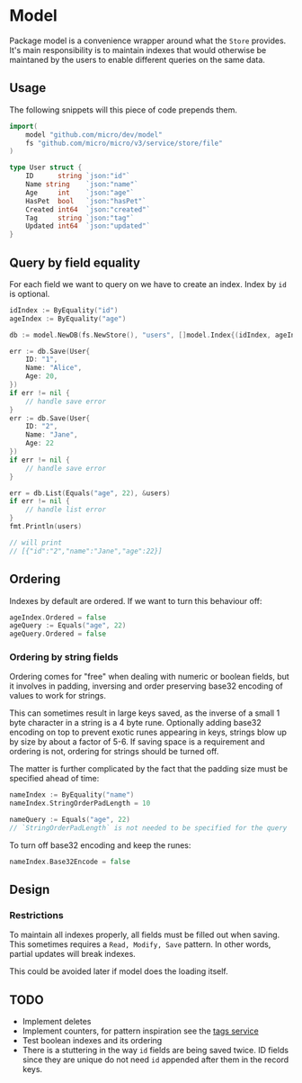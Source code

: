 # Model

Package model is a convenience wrapper around what the `Store` provides.
It's main responsibility is to maintain indexes that would otherwise be maintaned by the users to enable different queries on the same data.

## Usage

The following snippets will this piece of code prepends them.

```go
import(
    model "github.com/micro/dev/model"
    fs "github.com/micro/micro/v3/service/store/file"
)

type User struct {
    ID      string `json:"id"`
    Name string    `json:"name"`
	Age     int    `json:"age"`
	HasPet  bool   `json:"hasPet"`
	Created int64  `json:"created"`
	Tag     string `json:"tag"`
	Updated int64  `json:"updated"`
}
```

## Query by field equality

For each field we want to query on we have to create an index. Index by `id` is optional.

```go
idIndex := ByEquality("id")
ageIndex := ByEquality("age")

db := model.NewDB(fs.NewStore(), "users", []model.Index{(idIndex, ageIndex})

err := db.Save(User{
    ID: "1",
    Name: "Alice",
    Age: 20,
})
if err != nil {
    // handle save error
}
err := db.Save(User{
    ID: "2",
    Name: "Jane",
    Age: 22
})
if err != nil {
    // handle save error
}

err = db.List(Equals("age", 22), &users)
if err != nil {
	// handle list error
}
fmt.Println(users)

// will print
// [{"id":"2","name":"Jane","age":22}]
```

## Ordering

Indexes by default are ordered. If we want to turn this behaviour off:

```go
ageIndex.Ordered = false
ageQuery := Equals("age", 22)
ageQuery.Ordered = false
```

### Ordering by string fields

Ordering comes for "free" when dealing with numeric or boolean fields, but it involves  in padding, inversing and order preserving base32 encoding of values to work for strings.

This can sometimes result in large keys saved, as the inverse of a small 1 byte character in a string is a 4 byte rune. Optionally adding base32 encoding on top to prevent exotic runes appearing in keys, strings blow up by size by about a factor of 5-6. If saving space is a requirement and ordering is not, ordering for strings should be turned off.

The matter is further complicated by the fact that the padding size must be specified ahead of time:

```go
nameIndex := ByEquality("name")
nameIndex.StringOrderPadLength = 10

nameQuery := Equals("age", 22)
// `StringOrderPadLength` is not needed to be specified for the query
```

To turn off base32 encoding and keep the runes:

```go
nameIndex.Base32Encode = false
```

## Design

### Restrictions

To maintain all indexes properly, all fields must be filled out when saving.
This sometimes requires a `Read, Modify, Save` pattern. In other words, partial updates will break indexes.

This could be avoided later if model does the loading itself.

## TODO

- Implement deletes
- Implement counters, for pattern inspiration see the [tags service](https://github.com/micro/services/tree/master/blog/tags)
- Test boolean indexes and its ordering
- There is a stuttering in the way `id` fields are being saved twice. ID fields since they are unique do not need `id` appended after them in the record keys.